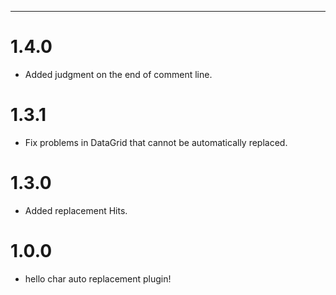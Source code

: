 ---
# 1.4.0
*  Added judgment on the end of comment line.

# 1.3.1
* Fix problems in DataGrid that cannot be automatically replaced.

# 1.3.0
* Added replacement Hits.

# 1.0.0
* hello char auto replacement plugin!